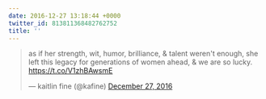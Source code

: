```yaml
---
date: 2016-12-27 13:18:44 +0000
twitter_id: 813811368482762752
title: ''
---
```


<blockquote class="twitter-tweet"><p lang="en" dir="ltr">as if her strength, wit, humor, brilliance, &amp; talent weren&#39;t enough, she left this legacy for generations of women ahead, &amp; we are so lucky. <a href="https://t.co/V1zhBAwsmE">https://t.co/V1zhBAwsmE</a></p>&mdash; kaitlin fine (@kafine) <a href="https://twitter.com/kafine/status/813808868849491968?ref_src=twsrc%5Etfw">December 27, 2016</a></blockquote>
<script async src="https://platform.twitter.com/widgets.js" charset="utf-8"></script>
